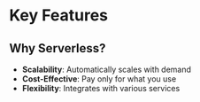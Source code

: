 # Key Features

## Why Serverless?

- **Scalability**: Automatically scales with demand
- **Cost-Effective**: Pay only for what you use
- **Flexibility**: Integrates with various services
